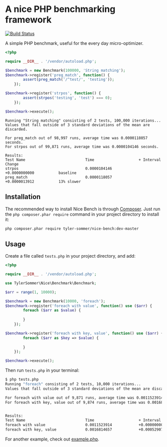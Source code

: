 A nice PHP benchmarking framework
=================================

[![Build Status](https://travis-ci.org/tyler-sommer/nice-bench.png?branch=master)](https://travis-ci.org/tyler-sommer/nice-bench)

A simple PHP benchmark, useful for the every day micro-optimizer.

```php
<?php

require __DIR__ . '/vendor/autoload.php';

$benchmark = new Benchmark(100000, 'String matching');
$benchmark->register('preg_match', function() {
        assert(preg_match('/^test/', 'testing'));
    });

$benchmark->register('strpos', function() {
        assert(strpos('testing', 'test') === 0);
    });

$benchmark->execute();
```

```
Running "String matching" consisting of 2 tests, 100,000 iterations...
Values that fall outside of 3 standard deviations of the mean are discarded.

For preg_match out of 98,997 runs, average time was 0.0000118057 seconds.
For strpos out of 99,871 runs, average time was 0.0000104146 seconds.

Results:
Test Name                          	Time                	+ Interval          	Change
strpos                             	0.0000104146        	+0.0000000000       	baseline
preg_match                         	0.0000118057        	+0.0000013912       	13% slower
```

Installation
------------

The recommended way to install Nice Bench is through [Composer](http://getcomposer.org/). Just run the 
`php composer.phar require` command in your project directory to install it:

```bash
php composer.phar require tyler-sommer/nice-bench:dev-master
```

Usage
-----

Create a file called `tests.php` in your project directory, and add:

```php
<?php

require __DIR__ . '/vendor/autoload.php';

use TylerSommer\Nice\Benchmark\Benchmark;

$arr = range(1, 10000);

$benchmark = new Benchmark(10000, 'foreach');
$benchmark->register('foreach with value', function() use ($arr) {
        foreach ($arr as $value) {
        
        }
    });

$benchmark->register('foreach with key, value', function() use ($arr) {
        foreach ($arr as $key => $value) {
            
        }
    });

$benchmark->execute();
```

Then run `tests.php` in your terminal:

```bash
$ php tests.php
Running "foreach" consisting of 2 tests, 10,000 iterations...
Values that fall outside of 3 standard deviations of the mean are discarded.

For foreach with value out of 9,871 runs, average time was 0.0011523914 seconds.
For foreach with key, value out of 9,874 runs, average time was 0.0016814657 seconds.


Results:
Test Name                          	Time                	+ Interval          	Change
foreach with value                 	0.0011523914        	+0.0000000000       	baseline
foreach with key, value            	0.0016814657        	+0.0005290744       	46% slower
```

For another example, check out [example.php](example/example.php).